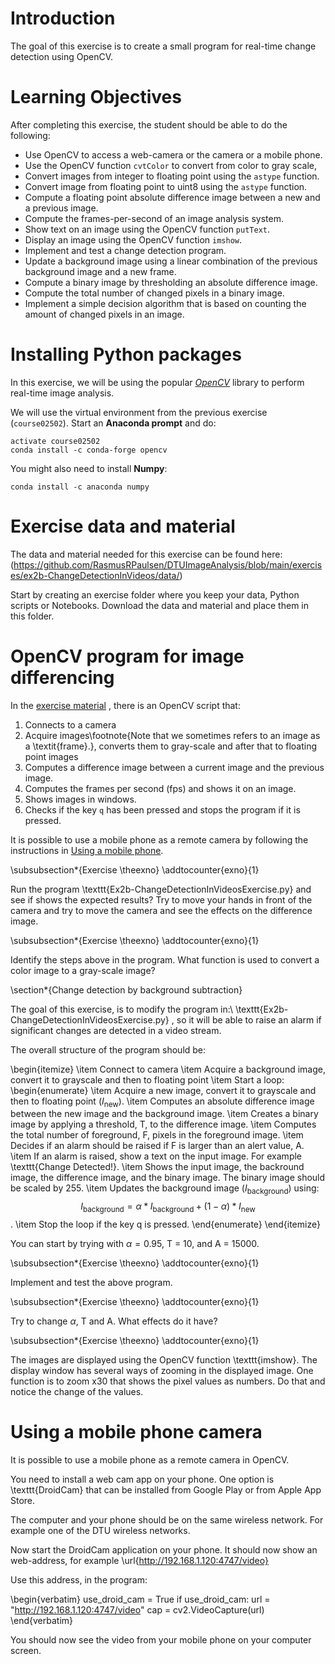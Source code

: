 # Introduction

The goal of this exercise is to create a small program for real-time change detection using OpenCV.

# Learning Objectives

After completing this exercise, the student should be able to do the following:

-  Use OpenCV to access a web-camera or the camera or a mobile phone.
-  Use the OpenCV function `cvtColor` to convert from color to gray scale,
-  Convert images from integer to floating point using the `astype` function.
-  Convert image from floating point to uint8 using the `astype` function.
-  Compute a floating point absolute difference image between a new and a previous image.
-  Compute the frames-per-second of an image analysis system.
-  Show text on an image using the OpenCV function `putText`.
-  Display an image using the OpenCV function `imshow`.
-  Implement and test a change detection program.
-  Update a background image using a linear combination of the previous background image and a new frame.
-  Compute a binary image by thresholding an absolute difference image.
-  Compute the total number of changed pixels in a binary image.
-  Implement a simple decision algorithm that is based on counting the amount of changed pixels in an image.


# Installing Python packages

In this exercise, we will be using the popular [*OpenCV*](https://opencv.org/) library to perform real-time image analysis.

We will use the virtual environment from the previous exercise (`course02502`). Start an **Anaconda prompt** and do:

```
activate course02502
conda install -c conda-forge opencv
```

You might also need to install **Numpy**:

```
conda install -c anaconda numpy
```

# Exercise data and material

The data and material needed for this exercise can be found here:
(https://github.com/RasmusRPaulsen/DTUImageAnalysis/blob/main/exercises/ex2b-ChangeDetectionInVideos/data/)


Start by creating an exercise folder where you keep your data, Python scripts or Notebooks. Download the data and material and place them in this folder.


# OpenCV program for image differencing

In the [exercise material](https://github.com/RasmusRPaulsen/DTUImageAnalysis/blob/main/exercises/ex2b-ChangeDetectionInVideos/data/)
, there is an OpenCV script that:


1. Connects to a camera
2. Acquire images\footnote{Note that we sometimes refers to an image as a \textit{frame}.}, converts them to gray-scale and after that to floating point images
3. Computes a difference image between a current image and the previous image.
4. Computes the frames per second (fps) and shows it on an image.
5. Shows images in windows.
6. Checks if the key `q` has been pressed and stops the program if it is pressed.

It is possible to use a mobile phone as a remote camera by following the instructions in [Using a mobile phone](#using-a-mobile-phone-camera).


\subsubsection*{Exercise \theexno}
\addtocounter{exno}{1}

Run the program \texttt{Ex2b-ChangeDetectionInVideosExercise.py} and see if shows the expected results? Try to move your hands in front of the camera and try to move the camera and see the effects on the difference image.


\subsubsection*{Exercise \theexno}
\addtocounter{exno}{1}

Identify the steps above in the program. What function is used to convert a color image to a gray-scale image?


\section*{Change detection by background subtraction}

The goal of this exercise, is to modify the program in:\\
\texttt{Ex2b-ChangeDetectionInVideosExercise.py}
, so it will be able to raise an alarm if significant changes are detected in a video stream.

The overall structure of the program should be:

\begin{itemize}
  \item Connect to camera
  \item Acquire a background image, convert it to grayscale and then to floating point
  \item Start a loop:
  \begin{enumerate}
    \item Acquire a new image, convert it to grayscale and then to floating point ($I_\text{new}$).
    \item Computes an absolute difference image between the new image and the background image.
    \item Creates a binary image by applying a threshold, T, to the difference image.
    \item Computes the total number of foreground, F, pixels in the foreground image.
    \item Decides if an alarm should be raised if F is larger than an alert value, A.
    \item If an alarm is raised, show a text on the input image. For example \texttt{Change Detected!}.
    \item Shows the input image, the backround image, the difference image, and the binary image. The binary image should be scaled by 255.
    \item Updates the background image ($I_\text{background}$) using: $$I_\text{background} = \alpha * I_\text{background} + (1 - \alpha) * I_\text{new}$$.
    \item Stop the loop if the key q is pressed.
  \end{enumerate}
\end{itemize}

You can start by trying with $\alpha = 0.95$, T = 10, and A = 15000.

\subsubsection*{Exercise \theexno}
\addtocounter{exno}{1}

Implement and test the above program.

\subsubsection*{Exercise \theexno}
\addtocounter{exno}{1}

Try to change $\alpha$, T and A. What effects do it have?

\subsubsection*{Exercise \theexno}
\addtocounter{exno}{1}

The images are displayed using the OpenCV function \texttt{imshow}. The display window has several ways of zooming in the displayed image. One function is to zoom x30 that shows the pixel values as numbers. Do that and notice the change of the values.


# Using a mobile phone camera

It is possible to use a mobile phone as a remote camera in OpenCV.

You need to install a web cam app on your phone. One option is \texttt{DroidCam} that can be installed from Google Play or from Apple App Store.

The computer and your phone should be on the same wireless network. For example one of the DTU wireless networks.

Now start the DroidCam application on your phone. It should now show an web-address, for example \url{http://192.168.1.120:4747/video}

Use this address, in the program:

\begin{verbatim}
use_droid_cam = True
if use_droid_cam:
    url = "http://192.168.1.120:4747/video"
cap = cv2.VideoCapture(url)
\end{verbatim}

You should now see the video from your mobile phone on your computer screen.



